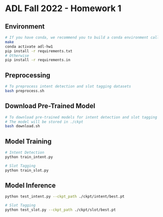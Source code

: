 # ADL Fall 2022 - Homework 1

## Environment

```bash
# If you have conda, we recommend you to build a conda environment called "adl-hw1"
make
conda activate adl-hw1
pip install -r requirements.txt
# Otherwise
pip install -r requirements.in
```

## Preprocessing

```bash
# To preprocess intent detection and slot tagging datasets
bash preprocess.sh
```

## Download Pre-Trained Model

```bash
# To download pre-trained models for intent detection and slot tagging
# The model will be stored in ./ckpt
bash download.sh
```

## Model Training

```bash
# Intent Detection
python train_intent.py
```

```bash
# Slot Tagging
python train_slot.py
```

## Model Inference

```bash
python test_intent.py --ckpt_path ./ckpt/intent/best.pt
```

```bash
# Slot Tagging
python test_slot.py --ckpt_path ./ckpt/slot/best.pt
```
